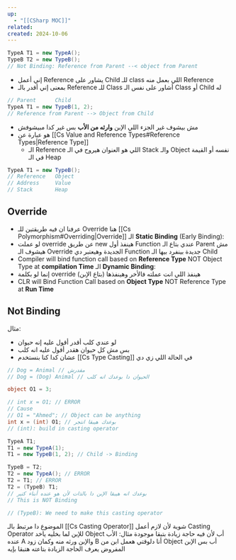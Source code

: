 ```yaml
---
up:
  - "[[CSharp MOC]]"
related: 
created: 2024-10-06
---
```

```cs
TypeA T1 = new TypeA();
TypeB T2 = new TypeB();
// Not Binding: Reference from Parent --< object from Parent
```

- إني أعمل Reference يشاور على Child للـ class اللي بعمل منه Reference
- بمعنى إني أقدر بالـ Reference للـ Class أشاور على نفس الـ Class أو Child له
```cs
// Parent      Child
TypeA T1 = new TypeB(1, 2);
// Reference from Parent --> Object from Child
```
- مش بيشوف غير الجزء اللي الإبن **وارثه من الأب** بس غير كدا مبيشوفش
- هو عبارة عن [[Cs Value and Reference Types#Reference Types|Reference Type]]
	- الـ Reference اللي هو العنوان هيروح في الـ Stack والـ  Object نفسه أو القيمة في الـ Heap
```cs
TypeA T1 = new TypeB();
// Reference   Object
// Address     Value
// Stack       Heap
```
## Override
- عرفنا ان فيه طريقتين للـ Override هنا [[Cs Polymorphism#Overriding|Override]] 
الـ **Static Binding** (Early Binding): 
- لو عملت override عن طريق new هينفذ أول Function عندي بتاع الـ Parent مش هيشوف الـ Override الجديدة وهيعتبر دي Function جديدة بينفرد بيها الـ Child
- Compiler will bind function call based on **Reference Type**  NOT Object Type at **compilation Time**
الـ **Dynamic Binding**: 
- إنما لو بكلمة override هينفذ اللي انت عملته فالأخر وهينفذها (بتاع الإبن)
- CLR will Bind Function Call based on **Object Type** NOT Reference Type at **Run Time**
## Not Binding
مثال:
- لو عندي كلب أقدر أقول عليه إنه حيوان 
- بس مش كل حيوان هقدر أقول عليه انه كلب
- عشان كدا كنا بنستخدم [[Cs Type Casting]] في الحالة اللي زي دي

```cs
// Dog = Animal // مقدرش
// Dog = (Dog) Animal // الحيوان دا بوعدك انه كلب

object O1 = 3;

// int x = O1; // ERROR
// Cause
// O1 = "Ahmed"; // Object can be anything
int x = (int) O1; // بوعدك هيبقا انتجر
// (int): build in casting operator

TypeA T1;
T1 = new TypeA(1);
T1 = new TypeB(1, 2); // Child -> Binding

TypeB = T2;
T2 = new TypeA(); // ERROR
T2 = T1; // ERROR
T2 = (TypeB) T1; 
// بوعدك انه هيبقا الإبن دا بالذات لأن هو عنده أبناء كتير
// This is NOT Binding

// (TypeB): We need to make this casting operator
```

الموضوع دا مرتبط بالـ [[Cs Casting Operator]] شوية لأن لازم أعمل Casting Operator للإبن لما بخليه ياخد Object أب لأن فيه حاجة زيادة بتبقا موجودة 
مثال: الأب عنده A والإبن ورثه منه وكمان زود B 
أنا دلوقتي هعمل ابن من Object أب بس الإبن المفروض يعرف الحاجة الزيادة بتاعته هتبقا بإيه 